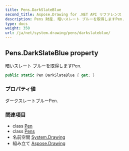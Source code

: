 ```yaml
---
title: Pens.DarkSlateBlue
second_title: Aspose.Drawing for .NET API リファレンス
description: Pens 財産. 暗いスレート ブルーを取得しますPen.
type: docs
weight: 350
url: /ja/net/system.drawing/pens/darkslateblue/
---
```

## Pens.DarkSlateBlue property

暗いスレート ブルーを取得しますPen.

```csharp
public static Pen DarkSlateBlue { get; }
```

### プロパティ値

ダークスレートブルーPen.

### 関連項目

* class [Pen](../../pen/)
* class [Pens](../)
* 名前空間 [System.Drawing](../../pens/)
* 組み立て [Aspose.Drawing](../../../)


